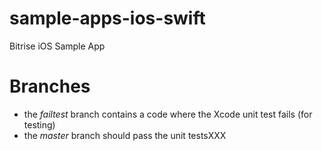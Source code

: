 sample-apps-ios-swift
=====================

Bitrise iOS Sample App

# Branches

* the *failtest* branch contains a code where the Xcode unit test fails (for testing)
* the *master* branch should pass the unit testsXXX
